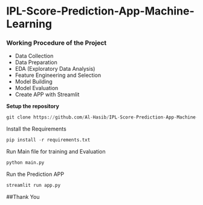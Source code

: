 # IPL-Score-Prediction-App-Machine-Learning

### Working Procedure of the Project
* Data Collection
* Data Preparation
* EDA (Exploratory Data Analysis)
* Feature Engineering and Selection
* Model Building
* Model Evaluation
* Create APP with Streamlit

**Setup the repository**
```python
git clone https://github.com/Al-Hasib/IPL-Score-Prediction-App-Machine-Learning.git
```
Install the Requirements
```python
pip install -r requirements.txt
```
Run Main file for training and Evaluation
```python
python main.py
```
Run the Prediction APP
```python
streamlit run app.py
```
##Thank You

